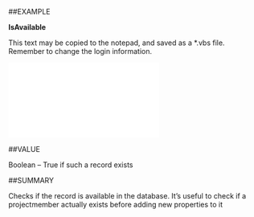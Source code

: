 
##EXAMPLE

**IsAvailable**

This text may be copied to the notepad, and saved as a *.vbs file. Remember to change the login information.

![](..\..\Examples\vbs\SOProjectMember.IsAvailable.vbs.txt)


##VALUE

Boolean – True if such a record exists


##SUMMARY

Checks if the record is available in the database. It’s useful to check if a projectmember actually exists before adding new properties to it


